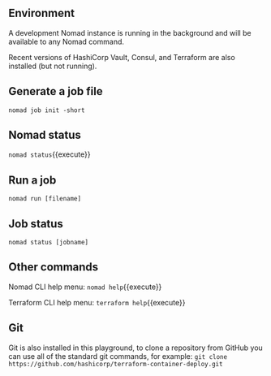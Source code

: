 ## Environment

A development Nomad instance is running in the background and will be available to any Nomad command.

Recent versions of HashiCorp Vault, Consul, and Terraform are also installed (but not running).

## Generate a job file
`nomad job init -short`

## Nomad status
`nomad status`{{execute}}

## Run a job
`nomad run [filename]`

## Job status
`nomad status [jobname]`

## Other commands
Nomad CLI help menu: `nomad help`{{execute}}

Terraform CLI help menu: `terraform help`{{execute}}

## Git
Git is also installed in this playground, to clone a repository from GitHub you can use all of the standard git 
commands, for example:
`git clone https://github.com/hashicorp/terraform-container-deploy.git`
